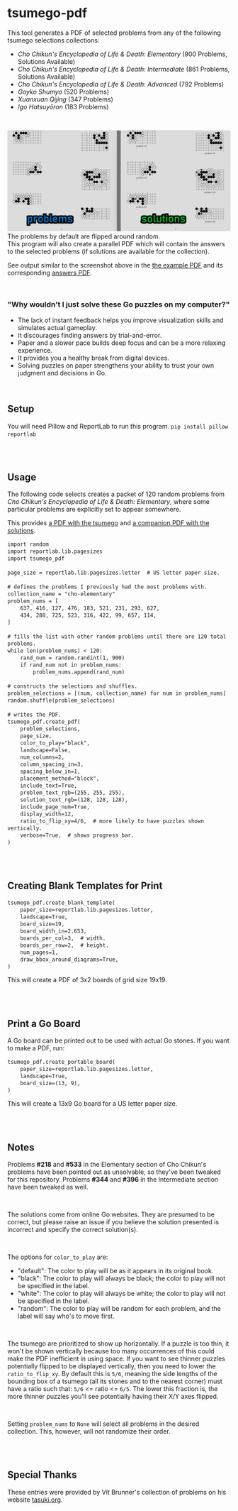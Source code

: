 # tsumego-pdf
This tool generates a PDF of selected problems from any of the following tsumego selections collections:
  - *Cho Chikun's Encyclopedia of Life &amp; Death: Elementary* (900 Problems, Solutions Available)
  - *Cho Chikun's Encyclopedia of Life &amp; Death: Intermediate* (861 Problems, Solutions Available)
  - *Cho Chikun's Encyclopedia of Life &amp; Death: Advanced* (792 Problems)
  - *Goyko Shumyo* (520 Problems)
  - *Xuanxuan Qijing* (347 Problems)
  - *Igo Hatsuyōron* (183 Problems)
<br>

![Tsumego](https://github.com/travisgk/tsumego-pdf/blob/main/example-outputs/outputs.png?raw=true)
The problems by default are flipped around random.<br>This program will also create a parallel PDF which will contain the answers to the selected problems (if solutions are available for the collection).

See output similar to the screenshot above in the [the example PDF](https://github.com/travisgk/tsumego-pdf/blob/main/example-outputs/demo-a.pdf) and its corresponding [answers PDF](https://github.com/travisgk/tsumego-pdf/blob/main/example-outputs/demo-a-key.pdf).

<br>

### "Why wouldn't I just solve these Go puzzles on my computer?"
- The lack of instant feedback helps you improve visualization skills and simulates actual gameplay.
- It discourages finding answers by trial-and-error.
- Paper and a slower pace builds deep focus and can be a more relaxing experience.
- It provides you a healthy break from digital devices.
- Solving puzzles on paper strengthens your ability to trust your own judgment and decisions in Go.
<br>

## Setup
You will need Pillow and ReportLab to run this program.
`pip install pillow reportlab`

<br>
<br>

## Usage
The following code selects creates a packet of 120 random problems from *Cho Chikun's Encyclopedia of Life &amp; Death: Elementary*, where some particular problems are explicitly set to appear somewhere.

This provides [a PDF with the tsumego](https://github.com/travisgk/tsumego-pdf/blob/main/example-outputs/tsumego%202024-12-23%20153538.pdf) and [a companion PDF with the solutions](https://github.com/travisgk/tsumego-pdf/blob/main/example-outputs/tsumego%202024-12-23%20153538%20key.pdf).

```
import random
import reportlab.lib.pagesizes
import tsumego_pdf

page_size = reportlab.lib.pagesizes.letter  # US letter paper size.

# defines the problems I previously had the most problems with.
collection_name = "cho-elementary"
problem_nums = [
    637, 416, 127, 476, 183, 521, 231, 293, 627,
    434, 288, 725, 523, 316, 422, 99, 657, 114,
]

# fills the list with other random problems until there are 120 total problems.
while len(problem_nums) < 120:
    rand_num = random.randint(1, 900)
    if rand_num not in problem_nums:
        problem_nums.append(rand_num)

# constructs the selections and shuffles.
problem_selections = [(num, collection_name) for num in problem_nums]
random.shuffle(problem_selections)

# writes the PDF.
tsumego_pdf.create_pdf(
    problem_selections,
    page_size,
    color_to_play="black",
    landscape=False,
    num_columns=2,
    column_spacing_in=3,
    spacing_below_in=1,
    placement_method="block",
    include_text=True,
    problem_text_rgb=(255, 255, 255),
    solution_text_rgb=(128, 128, 128),
    include_page_num=True,
    display_width=12,
    ratio_to_flip_xy=4/6,  # more likely to have puzzles shown vertically.
    verbose=True,  # shows progress bar.
)
```

<br>
<br>

## Creating Blank Templates for Print

```
tsumego_pdf.create_blank_template(
    paper_size=reportlab.lib.pagesizes.letter,
    landscape=True,
    board_size=19,
    board_width_in=2.653,
    boards_per_col=3,  # width.
    boards_per_row=2,  # height.
    num_pages=1,
    draw_bbox_around_diagrams=True,
)
```
This will create a PDF of 3x2 boards of grid size 19x19.

<br>
<br>

## Print a Go Board
A Go board can be printed out to be used with actual Go stones. If you want to make a PDF, run:
```
tsumego_pdf.create_portable_board(
    paper_size=reportlab.lib.pagesizes.letter,
    landscape=True,
    board_size=(13, 9),
)
```
This will create a 13x9 Go board for a US letter paper size.

<br>
<br>

## Notes
Problems **#218** and **#533** in the Elementary section of Cho Chikun's problems have been pointed out as unsolvable, so they've been tweaked for this repository. Problems **#344** and **#396** in the Intermediate section have been tweaked as well.

<br>

The solutions come from online Go websites. They are presumed to be correct, but please raise an issue if you believe the solution presented is incorrect and specify the correct solution(s).

<br>

The options for `color_to_play` are:
- "default": The color to play will be as it appears in its original book.
- "black": The color to play will always be black; the color to play will not be specified in the label.
- "white": The color to play will always be white; the color to play will not be specified in the label.
- "random": The color to play will be random for each problem, and the label will say who's to move first.

<br>

The tsumego are prioritized to show up horizontally. If a puzzle is too thin, it won't be shown vertically because too many occurrences of this could make the PDF inefficient in using space. If you want to see thinner puzzles potentially flipped to be displayed vertically, then you need to lower the `ratio_to_flip_xy`. By default this is `5/6`, meaning the side lengths of the bounding box of a tsumego (all its stones and to the nearest corner) must have a ratio such that: `5/6` <= ratio <= `6/5`. The lower this fraction is, the more thinner puzzles you'll see potentially having their X/Y axes flipped.

<br>

Setting `problem_nums` to `None` will select all problems in the desired collection. This, however, will not randomize their order.

<br>
<br>

## Special Thanks
These entries were provided by Vít Brunner's collection of problems on his website [tasuki.org](https://tsumego.tasuki.org/).
